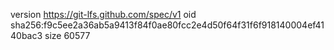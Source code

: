 version https://git-lfs.github.com/spec/v1
oid sha256:f9c5ee2a36ab5a9413f84f0ae80fcc2e4d50f64f31f6f918140004ef4140bac3
size 60577

